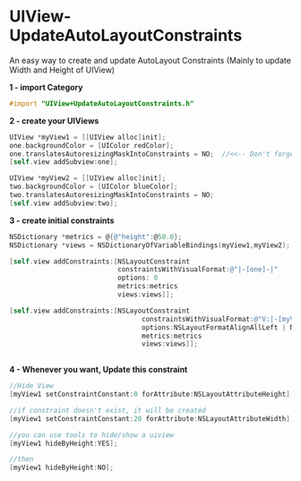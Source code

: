 UIView-UpdateAutoLayoutConstraints
==================================

An easy way to create and update AutoLayout Constraints (Mainly to update Width and Height of UIView)

**1 - import Category**

```objective-c 
#import "UIView+UpdateAutoLayoutConstraints.h"
```

**2 - create your UIViews**
```objective-c 
UIView *myView1 = [[UIView alloc]init];
one.backgroundColor = [UIColor redColor];
one.translatesAutoresizingMaskIntoConstraints = NO;  //<<-- Don't forget this line to enable AutoLayout
[self.view addSubview:one];

UIView *myView2 = [[UIView alloc]init];
two.backgroundColor = [UIColor blueColor];
two.translatesAutoresizingMaskIntoConstraints = NO;
[self.view addSubview:two];
```
    
**3 - create initial constraints**
```objective-c 
NSDictionary *metrics = @{@"height":@50.0};
NSDictionary *views = NSDictionaryOfVariableBindings(myView1,myView2);

[self.view addConstraints:[NSLayoutConstraint
                           constraintsWithVisualFormat:@"|-[one]-|"
                           options: 0
                           metrics:metrics
                           views:views]];

[self.view addConstraints:[NSLayoutConstraint
                                 constraintsWithVisualFormat:@"V:|-[myView1(50)][myView2]]"
                                 options:NSLayoutFormatAlignAllLeft | NSLayoutFormatAlignAllRight
                                 metrics:metrics
                                 views:views]];
                                     
```       
**4 - Whenever you want, Update this constraint**
```objective-c
//Hide View
[myView1 setConstraintConstant:0 forAttribute:NSLayoutAttributeHeight];

//if constraint doesn't exist, it will be created
[myView1 setConstraintConstant:20 forAttribute:NSLayoutAttributeWidth];

//you can use tools to hide/show a uiview
[myView1 hideByHeight:YES];

//then
[myView1 hideByHeight:NO];
```


    

